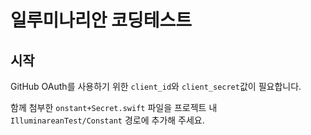 # 일루미나리안 코딩테스트

### 

## 시작

GitHub OAuth를 사용하기 위한 `client_id`와 `client_secret`값이 필요합니다.

함께 첨부한 `onstant+Secret.swift` 파일을 프로젝트 내 `IlluminareanTest/Constant` 경로에 추가해 주세요.